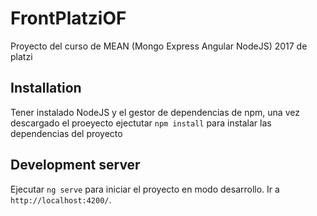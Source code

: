 # FrontPlatziOF

Proyecto del curso de MEAN (Mongo Express Angular NodeJS) 2017 de platzi

## Installation

Tener instalado NodeJS y el gestor de dependencias de npm, una vez descargado el proeyecto ejectutar `npm install` para instalar las dependencias del proyecto

## Development server

Ejecutar `ng serve` para iniciar el proyecto en modo desarrollo. Ir a `http://localhost:4200/`.